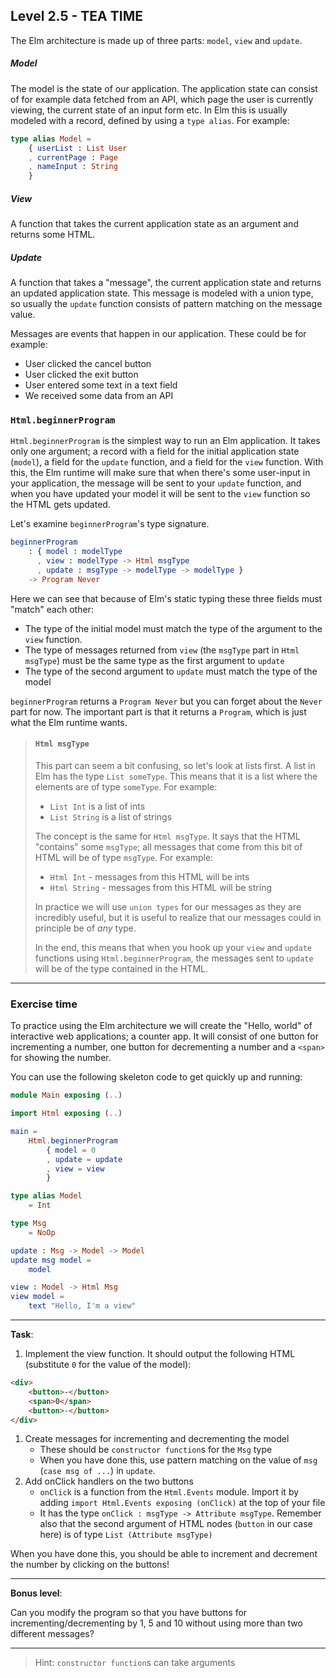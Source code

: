 ## Level 2.5 - TEA TIME

The Elm architecture is made up of three parts: `model`, `view` and `update`.

##### Model
The model is the state of our application.
The application state can consist of for example data fetched from an API, which page the user is currently viewing, the current state of an input form etc.
In Elm this is usually modeled with a record, defined by using a `type alias`.
For example:
```elm
type alias Model =
    { userList : List User
    , currentPage : Page
    , nameInput : String
    }
```

##### View
A function that takes the current application state as an argument and returns some HTML.

##### Update
A function that takes a "message", the current application state and returns an updated application state.
This message is modeled with a union type, so usually the `update` function consists of pattern matching on the message value.

Messages are events that happen in our application.
These could be for example:
* User clicked the cancel button
* User clicked the exit button
* User entered some text in a text field
* We received some data from an API


### `Html.beginnerProgram`
`Html.beginnerProgram` is the simplest way to run an Elm application.
It takes only one argument; a record with a field for the initial application state (`model`), a field for the `update` function, and a field for the `view` function.
With this, the Elm runtime will make sure that when there's some user-input in your application, the message will be sent to your `update` function, and when you have updated your model it will be sent to the `view` function so the HTML gets updated.

Let's examine `beginnerProgram`'s type signature.

```elm
beginnerProgram
    : { model : modelType
      , view : modelType -> Html msgType
      , update : msgType -> modelType -> modelType }
    -> Program Never
```

Here we can see that because of Elm's static typing these three fields must "match" each other:
* The type of the initial model must match the type of the argument to the `view` function.
* The type of messages returned from `view` (the `msgType` part in `Html msgType`) must be the same type as the first argument to `update`
* The type of the second argument to `update` must match the type of the model

`beginnerProgram` returns a `Program Never` but you can forget about the `Never` part for now.
The important part is that it returns a `Program`, which is just what the Elm runtime wants.

> #### `Html msgType`
> This part can seem a bit confusing, so let's look at lists first.
> A list in Elm has the type `List someType`.
> This means that it is a list where the elements are of type `someType`.
> For example:
> * `List Int` is a list of ints
> * `List String` is a list of strings
>
> The concept is the same for `Html msgType`. It says that the HTML "contains" some `msgType`; all messages that come from this bit of HTML will be of type `msgType`.
> For example:
> * `Html Int` - messages from this HTML will be ints
> * `Html String` - messages from this HTML will be string
>
> In practice we will use `union types` for our messages as they are incredibly useful, but it is useful to realize that our messages could in principle be of _any_ type.
>
> In the end, this means that when you hook up your `view` and `update` functions using `Html.beginnerProgram`, the messages sent to `update` will be of the type contained in the HTML.

---

### Exercise time

To practice using the Elm architecture we will create the "Hello, world" of interactive web applications; a counter app.
It will consist of one button for incrementing a number, one button for decrementing a number and a `<span>` for showing the number.


You can use the following skeleton code to get quickly up and running:

```elm
module Main exposing (..)

import Html exposing (..)

main =
    Html.beginnerProgram
        { model = 0
        , update = update
        , view = view
        }

type alias Model
    = Int

type Msg
    = NoOp

update : Msg -> Model -> Model
update msg model =
    model

view : Model -> Html Msg
view model =
    text "Hello, I'm a view"
```


---
**Task**:
1. Implement the view function. It should output the following HTML (substitute `0` for the value of the model):
```html
<div>
    <button>-</button>
    <span>0</span>
    <button>-</button>
</div>
```
1. Create messages for incrementing and decrementing the model
    * These should be `constructor function`s for the `Msg` type
    * When you have done this, use pattern matching on the value of `msg` (`case msg of ...`) in `update`.
1. Add onClick handlers on the two buttons
    * `onClick` is a function from the `Html.Events` module.
    Import it by adding `import Html.Events exposing (onClick)` at the top of your file
    * It has the type `onClick : msgType -> Attribute msgType`.
    Remember also that the second argument of HTML nodes (`button` in our case here) is of type `List (Attribute msgType)`

When you have done this, you should be able to increment and decrement the number by clicking on the buttons!

---

**Bonus level**:

Can you modify the program so that you have buttons for incrementing/decrementing by 1, 5 and 10 without using more than two different messages?

---

> Hint: `constructor function`s can take arguments
